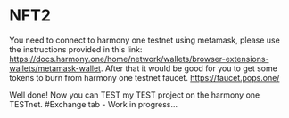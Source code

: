 # NFT2
You need to connect to harmony one testnet using metamask, please use the instructions provided in this link: https://docs.harmony.one/home/network/wallets/browser-extensions-wallets/metamask-wallet. After that it would be good for you to get some tokens to burn from harmony one testnet faucet.
https://faucet.pops.one/

Well done! Now you can TEST my TEST project on the harmony one TESTnet. 
#Exchange tab - Work in progress...
